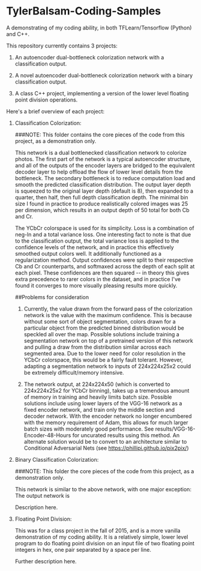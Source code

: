 # TylerBalsam-Coding-Samples

A demonstrating of my coding ability, in both TFLearn/Tensorflow (Python) and C++.

This repository currently contains 3 projects:

1. An autoencoder dual-bottleneck colorization network with a classification output.

2. A novel autoencoder dual-bottleneck colorization network with a binary classification output.

3. A class C++ project, implementing a version of the lower level floating point division operations.

Here's a brief overview of each project:

1. Classification Colorization:

   ###NOTE: This folder contains the core pieces of the code from this project, as a demonstration only.

   This network is a dual bottlenecked classification network to colorize photos. The first part of the network is a typical autoencoder structure, and all of the outputs of the encoder layers are bridged to the equivalent decoder layer to help offload the flow of lower level details from the bottleneck. The secondary bottleneck is to reduce computation load and smooth the predicted classification distribution. The output layer depth is squeezed to the original layer depth (default is 8), then expanded to a quarter, then half, then full depth classification depth. The minimal bin size I found in practice to produce realistically colored images was 25 per dimension, which results in an output depth of 50 total for both Cb and Cr.

   The YCbCr colorspace is used for its simplicity. Loss is a combination of neg-ln and a total variance loss. One interesting fact to note is that due to the classification output, the total variance loss is applied to the confidence levels of the network, and in practice this effectively smoothed output colors well. It additionally functioned as a regularization method. Output confidences were split to their respective Cb and Cr counterparts, and softmaxed across the depth of each split at each pixel. These confidences are then squared -- in theory this gives extra precedence to rarer colors in the dataset, and in practice I've found it converges to more visually pleasing results more quickly.


   ##Problems for consideration
   
   1. Currently, the value drawn from the forward pass of the colorization network is the value with the maximum confidence. This is because without some sort of object segmentation, colors drawn for a particular object from the predicted binned distribution would be speckled all over the map. Possible solutions include training a segmentation network on top of a pretrained version of this network and pulling a draw from the distribution similar across each segmented area. Due to the lower need for color resolution in the YCbCr colorspace, this would be a fairly fault tolerant. However, adapting a segmentation network to inputs of 224x224x25x2 could be extremely difficult/memory intensive.

   2. The network output, at 224x224x50 (which is converted to 224x224x25x2 for YCbCr binning), takes up a tremendous amount of memory in training and heavily limits batch size. Possible solutions include using lower layers of the VGG-16 network as a fixed encoder network, and train only the middle section and decoder network. With the encoder network no longer encumbered with the memory requirement of Adam, this allows for much larger batch sizes with moderately good performance. See results/VGG-16-Encoder-48-Hours for uncurated results using this method. An alternate solution would be to convert to an architecture similar to Conditional Adversarial Nets (see https://phillipi.github.io/pix2pix/)

	

2. Binary Classification Colorization:

   ###NOTE: This folder the core pieces of the code from this project, as a demonstration only. 

   This network is similar to the above network, with one major exception: The output network is 

   Description here.

3. Floating Point Division:

   This was for a class project in the fall of 2015, and is a more vanilla demonstration of my coding ability. It is a relatively simple, lower level program to do floating point division on an input file of two floating point integers in hex, one pair separated by a space per line.

   Further description here.
